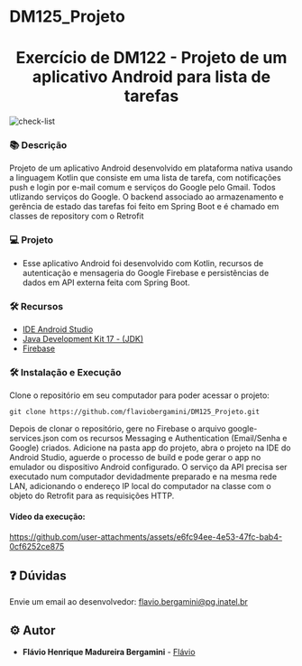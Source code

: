 # DM125_Projeto


<h1 align="center">Exercício de DM122 - Projeto de um aplicativo Android para lista de tarefas</h1>

![check-list](https://github.com/user-attachments/assets/ccb1afc2-8be8-4c46-9954-6c83d8ef9576)

### :books: Descrição
<p>Projeto de um aplicativo Android desenvolvido em plataforma nativa usando a linguagem Kotlin que consiste em uma lista de tarefa, com notificações push e login por e-mail comum e serviços do Google pelo Gmail. Todos utlizando serviços do Google. O backend associado ao armazenamento e gerência de estado das tarefas foi feito em Spring Boot e é chamado em classes de repository com o Retrofit</p>

### :computer: Projeto
- Esse aplicativo Android foi desenvolvido com Kotlin, recursos de autenticação e mensageria do Google Firebase e persistências de dados em API externa feita com Spring Boot.

### :hammer_and_wrench: Recursos
- [IDE Android Studio](https://developer.android.com/studio?gad_source=1&gclid=CjwKCAjwg-24BhB_EiwA1ZOx8kSrKV_Q2HVqsw8Blc3KeTDEcVf-qY-aaPj_eOie7cQN1zJ7i7r9YBoCGV8QAvD_BwE&gclsrc=aw.ds&hl=pt-br)
- [Java Development Kit 17 - (JDK)](https://www.oracle.com/java/technologies/downloads/#java17)
- [Firebase](https://firebase.google.com/?hl=pt)

### :hammer_and_wrench: Instalação e Execução

Clone o repositório em seu computador para poder acessar o projeto:
```
git clone https://github.com/flaviobergamini/DM125_Projeto.git
```
Depois de clonar o repositório, gere no Firebase o arquivo google-services.json com os recursos Messaging e Authentication (Email/Senha e Google) criados. Adicione na pasta app do projeto, abra o projeto na IDE do Android Studio, aguerde o processo de build e pode gerar o app no emulador ou dispositivo Android configurado. O serviço da API precisa ser executado num computador devidadmente preparado e na mesma rede LAN, adicionando o endereço IP local do computador na classe com o objeto do Retrofit para as requisições HTTP.

#### Vídeo da execução:

https://github.com/user-attachments/assets/e6fc94ee-4e53-47fc-bab4-0cf6252ce875

## :question: Dúvidas
Envie um email ao desenvolvedor: flavio.bergamini@pg.inatel.br

## :gear: Autor

* **Flávio Henrique Madureira Bergamini** - [Flávio](https://github.com/flaviobergamini)
